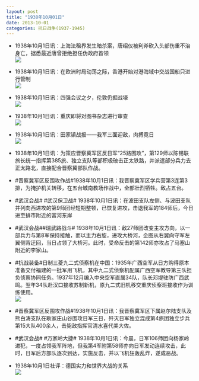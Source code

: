 ```yaml
---
layout: post
title: "1938年10月01日"
date: 2013-10-01
categories: 抗日战争(1937-1945)
---
```


<meta name="referrer" content="no-referrer" />

- 1938年10月1日讯：上海法租界发生暗杀案，唐绍仪被利斧砍入头部伤重不治身亡，据悉最近唐曾拒绝担任伪政府首领 <br/><img src="https://ww1.sinaimg.cn/large/aca367d8jw1e95zko29tsj20f01fd470.jpg" />

- 1938年10月1日讯：在欧洲时局动荡之际，香港开始对港海域中交战国船只进行管制 <br/><img src="https://ww4.sinaimg.cn/large/aca367d8jw1e95xu9k0x5j207t0j3jtb.jpg" />

- 1938年10月1日讯：四强会议之夕，伦敦仍掘战壕 <br/><img src="https://ww4.sinaimg.cn/large/aca367d8jw1e95w3svggfj207r0d60u4.jpg" />

- 1938年10月1日讯：重庆即将对图书杂志进行审查 <br/><img src="https://ww1.sinaimg.cn/large/aca367d8jw1e95udduf19j204t0clt92.jpg" />

- 1938年10月1日讯：田家镇战报——我军三面迎敌，肉搏竟日 <br/><img src="https://ww4.sinaimg.cn/large/aca367d8jw1e95qwjypylj209m11vn06.jpg" />

- 1938年10月1日讯：为策应晋察冀军区反日军“25路围攻”，第129师以陈锡联旅长统一指挥第385旅、独立支队等部积极破击正太铁路，并派遣部分兵力去正太路北，直接配合晋察冀部队作战。  

- #晋察冀军区反围攻作战#1938年10月1日讯：我晋察冀军区学兵营第3连第3排，为掩护机关转移，在五台城南教场作战中，全部壮烈牺牲。敌占五台。 

- #武汉会战# #武汉保卫战# 1938年10月1日讯：在波田支队左侧、与波田支队并列向西进攻的第9师团经短期整顿，已恢复进攻，击退我军的184师后，今日进至排市附近的富河东岸 

- #武汉会战##瑞武路战斗# 1938年10月1日讯：敌27师团改变主攻方向，以一部兵力与第8军保持接触，而以主力右旋，进攻大桥河，企图从右翼向守军左翼侧背迂回，当日占领了大桥河。此时，受命反击的第142师亦攻占了马塞山附近的李家山。 

- #抗战装备#日制三菱九二式侦察机在中国：1935年广西空军从日方购得原本准备交付福建的一批军用飞机，其中九二式侦察机配属广西空军教导第三队担负侦察协同任务。1937年12月编入中央空军直属34队，队长邓堤驻防广西武鸣。翌年34队赴汉口接收苏制新机，原九二式旧机移交重庆侦察班接收作为训练使用。 <br/><img src="https://ww4.sinaimg.cn/large/aca367d8jw1e95g7e9xw6j20go0to401.jpg" />

- #晋察冀军区反围攻作战#1938年10月1日讯：我晋察冀军区下属赵尔陆支队及熊白涛支队在耿家庄山谷围攻日军三日，歼灭日军独立混成第4旅团独立步兵第15大队400余人，击毙敌指挥官清水喜代美大佐。 

- #武汉会战# #万家岭大捷# 1938年10月1日讯：今晨，日军106师团向杨家岭进犯，一度占领我军阵地，但我第4军附第58师亦向日军发动连续攻击，此时，日军后方部队逐次到达，实施反击，并以飞机狂轰乱炸，遂成恶战。 

- 1938年10月1日社评：德国实力和世界大战的关系 <br/><img src="https://ww4.sinaimg.cn/large/aca367d8jw1e95bame0byj20go0v47at.jpg" />


